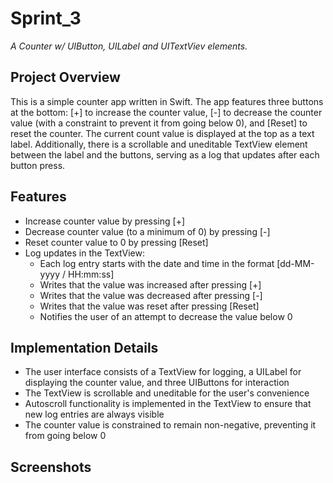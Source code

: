 # Sprint_3
_A Counter w/ UIButton, UILabel and UITextViev elements._

## Project Overview
This is a simple counter app written in Swift. The app features three buttons at the bottom: [+] to increase the counter value, [-] to decrease the counter value (with a constraint to prevent it from going below 0), and [Reset] to reset the counter. The current count value is displayed at the top as a text label. Additionally, there is a scrollable and uneditable TextView element between the label and the buttons, serving as a log that updates after each button press.

## Features
- Increase counter value by pressing [+]
- Decrease counter value (to a minimum of 0) by pressing [-]
- Reset counter value to 0 by pressing [Reset]
- Log updates in the TextView:
  - Each log entry starts with the date and time in the format [dd-MM-yyyy / HH:mm:ss]
  - Writes that the value was increased after pressing [+]
  - Writes that the value was decreased after pressing [-]
  - Writes that the value was reset after pressing [Reset]
  - Notifies the user of an attempt to decrease the value below 0

## Implementation Details
- The user interface consists of a TextView for logging, a UILabel for displaying the counter value, and three UIButtons for interaction
- The TextView is scrollable and uneditable for the user's convenience
- Autoscroll functionality is implemented in the TextView to ensure that new log entries are always visible
- The counter value is constrained to remain non-negative, preventing it from going below 0

## Screenshots
